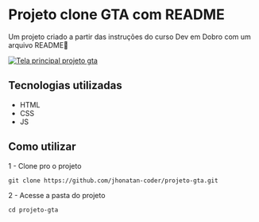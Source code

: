 # Projeto clone GTA com README
Um projeto criado a partir das instruções do curso Dev em Dobro com um arquivo README🚀

[<img src="./tela-inicial.gif" alt="Tela principal projeto gta">](https://jhonatan-coder.github.io/projeto-gta/)

## Tecnologias utilizadas
- HTML
- CSS
- JS

## Como utilizar

1 - Clone pro o projeto
```
git clone https://github.com/jhonatan-coder/projeto-gta.git
```

2 - Acesse a pasta do projeto
```
cd projeto-gta
```



